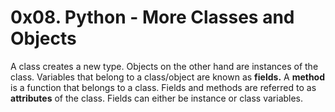 # 0x08. Python - More Classes and Objects
A class creates a new type. Objects on the other hand are instances of the class.
Variables that belong to a class/object are known as <b>fields.</b>
A <b>method</b> is a function that belongs to a class.
Fields and methods are referred to as <b>attributes</b> of the class.
Fields can either be instance or class variables.
